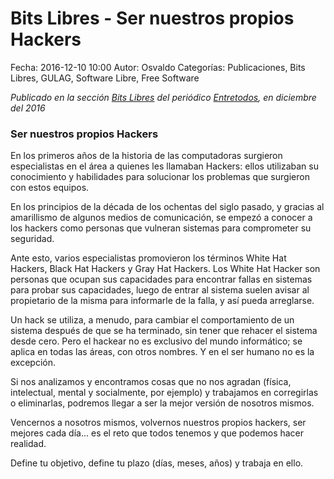 Bits Libres - Ser nuestros propios Hackers
==================================

Fecha: 2016-12-10 10:00
Autor: Osvaldo
Categorías: Publicaciones, Bits Libres, GULAG, Software Libre, Free Software

_Publicado en la sección [Bits Libres](http://www.gulag.org.mx/revista/2016-05-10-Bits-Libres.html) del periódico [Entretodos](http://periodicoentretodos.com/), en diciembre del 2016_

<!-- break -->

### Ser nuestros propios Hackers

En los primeros años de la historia de las computadoras surgieron especialistas en el área a quienes les llamaban Hackers: ellos utilizaban su conocimiento y habilidades para solucionar los problemas que surgieron con estos equipos.

En los principios de la década de los ochentas del siglo pasado, y gracias al amarillismo de algunos medios de comunicación, se empezó a conocer a los hackers como personas que vulneran sistemas para comprometer su seguridad.

Ante esto, varios especialistas promovieron los términos White Hat Hackers, Black Hat Hackers y Gray Hat Hackers. Los White Hat Hacker son personas que ocupan sus capacidades para encontrar fallas en sistemas para probar sus capacidades, luego de entrar al sistema suelen avisar al propietario de la misma para informarle de la falla, y así pueda arreglarse.

Un hack se utiliza, a menudo, para cambiar el comportamiento de un sistema después de que se ha terminado, sin tener que rehacer el sistema desde cero. Pero el hackear no es exclusivo del mundo informático; se aplica en todas las áreas, con otros nombres. Y en el ser humano no es la excepción.

Si nos analizamos y encontramos cosas que no nos agradan (física, intelectual, mental y socialmente, por ejemplo) y trabajamos en corregirlas o eliminarlas, podremos llegar a ser la mejor versión de nosotros mismos.

Vencernos a nosotros mismos, volvernos nuestros propios hackers, ser mejores cada día... es el reto que todos tenemos y que podemos hacer realidad.

Define tu objetivo, define tu plazo (días, meses, años) y trabaja en ello.
